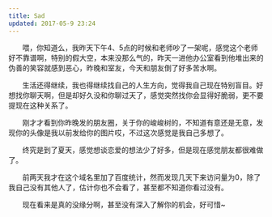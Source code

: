 ```yaml
---
title: Sad
updated: 2017-05-9 23:24
---
```


&#160; &#160; &#160; &#160;喂，你知道么，我昨天下午4、5点的时候和老师吵了一架呢，感觉这个老师好不靠谱啊，特别的假大空，本来没那么气的，昨天一进他办公室看到他堆出来的伪善的笑容就感到恶心，昨晚和室友，今天和朋友倒了好多苦水啊。

&#160; &#160; &#160; &#160;生活还得继续，我也得继续找自己的人生方向，觉得我自己现在特别盲目。好想找你聊天啊，但是却好久没和你聊过天了，感觉突然找你会显得好脆弱，更不要提现在这种关系了。

&#160; &#160; &#160; &#160;刚才才看到你昨晚发的朋友圈，关于你的峻峻树的，不知道有意还是无意，发现你的头像是我以前发给你的图片哎，不过这次感觉是我自己多想了。

&#160; &#160; &#160; &#160;终究是到了夏天，感觉想谈恋爱的想法少了好多，但是现在感觉朋友都很难做了。

&#160; &#160; &#160; &#160;前两天我才在这个域名里加了百度统计，然而发现几天下来访问量为0，除了我自己没有其他人了，估计你也不会看了，甚至都不知道你看过没有。

&#160; &#160; &#160; &#160;现在看来是真的没缘分啊，甚至没有深入了解你的机会，好可惜~